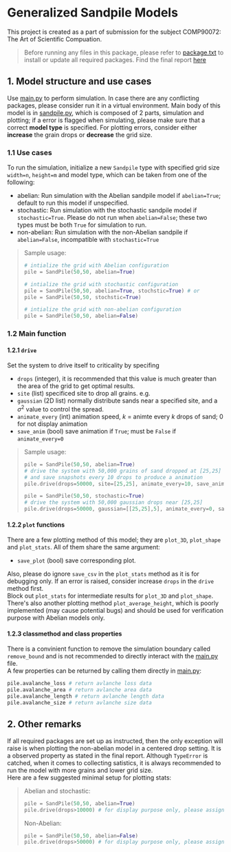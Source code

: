 # Generalized Sandpile Models

This project is created as a part of submission for the subject COMP90072: The Art of Scientific Compuation. 
> Before running any files in this package, please refer to [package.txt](package.txt) to install or update all required packages.
> Find the final report [here](main.pdf)

## 1. Model structure and use cases

Use [main.py](main.py) to perform simulation. In case there are any conflicting packages, please consider run it in a virtual environment. Main body of this model is in [sandpile.py](sandpile.py), which is composed of 2 parts, simulation and plotting; if a error is flagged when simulating, please make sure that a correct **model type** is specified. For plotting errors, consider either **increase** the grain drops or **decrease** the grid size.

### 1.1 Use cases
To run the simulation, initialize a new ```Sandpile``` type with specified grid size ```width=n```, ```height=m``` and model type, which can be taken from one of the following:
- abelian: Run simulation with the Abelian sandpile model if ```abelian=True```; default to run this model if unspecified.
- stochastic: Run simulation with the stochastic sandpile model if ```stochastic=True```. Please do not run when ```abelian=False```; these two types must be both ```True``` for simulation to run.
- non-abelian: Run simulation with the non-Abelian sandpile if ```abelian=False```, incompatible with ```stochastic=True```

> Sample usage:
> ```Python
> # intialize the grid with Abelian configuration
> pile = SandPile(50,50, abelian=True) 
> ```
> ```Python
> # intialize the grid with stochastic configuration
> pile = SandPile(50,50, abelian=True, stochstic=True) # or
> pile = SandPile(50,50, stochstic=True)
> ```
> ```Python
> # intialize the grid with non-abelian configuration
> pile = SandPile(50,50, abelian=False)
> ```

### 1.2 Main function
#### 1.2.1 ```drive```
Set the system to drive itself to criticality by specifing
- ```drops``` (integer), it is recommended that this value is much greater than the area of the grid to get optimal results.
- ```site``` (list) specificed site to drop all grains. e.g.
- ```gaussian``` (2D list) normally distribute sands near a specified site, and a $\sigma^2$ value to control the spread.
- ```animate_every``` (int) animation speed, $k$ = animte every $k$ drops of sand; 0 for not display animation
- ```save_anim``` (bool) save animation if ```True```; must be ```False``` if ```animate_every=0```

> Sample usage:
> ```Python
> pile = SandPile(50,50, abelian=True)
> # drive the system with 50,000 grains of sand dropped at [25,25]
> # and save snapshots every 10 drops to produce a animation
> pile.drive(drops=50000, site=[25,25], animate_every=10, save_anim=True)
> ```
> ```Python
> pile = SandPile(50,50, stochastic=True)
> # drive the system with 50,000 gaussian drops near [25,25]
> pile.drive(drops=50000, gaussian=[[25,25],5], animate_every=0, save_anim=False)
> ```

#### 1.2.2 ```plot``` functions
There are a few plotting method of this model; they are ```plot_3D```, ```plot_shape``` and ```plot_stats```. All of them share the same argument:
- ```save_plot``` (bool) save corresponding plot.

Also, please do ignore ```save_csv``` in the ```plot_stats``` method as it is for debugging only. If an error is raised, consider increase ```drops``` in the ```drive``` method first.\
Block out ```plot_stats``` for intermediate results for ```plot_3D``` and ```plot_shape```.\
There's also another plotting method ```plot_average_height```, which is poorly implemented (may cause potential bugs) and should be used for verification purpose with Abelian models only.

#### 1.2.3 classmethod and class properties
There is a convinient function to remove the simulation boundary called ```remove_bound``` and is not recommended to directly interact with the [main.py](main.py) file.\
A few properties can be returned by calling them directly in [main.py](main.py):
```Python
pile.avalanche_loss # return avlanche loss data
pile.avalanche_area # return avlanche area data
pile.avalanche_length # return avlanche length data
pile.avalanche_size # return avlanche size data
```

## 2. Other remarks
If all required packages are set up as instructed, then the only exception will raise is when plotting the non-abelian model in a centered drop setting. It is a observed property as stated in the final report. Although ```TypeError``` is catched, when it comes to collecting satistics, it is always recommended to run the model with more grains and lower grid size.\
Here are a few suggested minimal setup for plotting stats:
> Abelian and stochastic:
> ```Python
> pile = SandPile(50,50, abelian=True)
> pile.drive(drops>10000) # for display purpose only, please assign an integer value to it
> ```
> Non-Abelian:
> ```Python
> pile = SandPile(50,50, abelian=False)
> pile.drive(drops>50000) # for display purpose only, please assign an integer value to it
> ```
